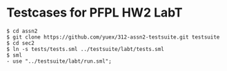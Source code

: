 # Testcases for PFPL HW2 LabT

    $ cd assn2
    $ git clone https://github.com/yuex/312-assn2-testsuite.git testsuite
    $ cd sec2
    $ ln -s tests/tests.sml ../testsuite/labt/tests.sml
    $ sml
    - use "../testsuite/labt/run.sml";

